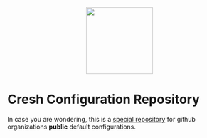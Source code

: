 <!-- markdownlint-disable -->
<p style="text-align: center; margin: 40px auto;">
  <img src="doc/assets/logo.png" width="150px" />
</p>
<!-- markdownlint-restore -->

# Cresh Configuration Repository

In case you are wondering, this is a [special repository](https://docs.github.com/en/organizations/collaborating-with-groups-in-organizations/customizing-your-organizations-profile) for github organizations **public** default configurations.

